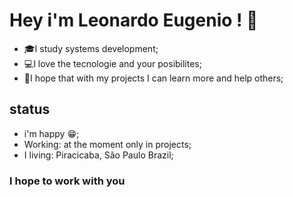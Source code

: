 # Hey i'm Leonardo Eugenio ! 👏

 - 🎓I study systems development;
- 💻I love the tecnologie and your posibilites;
- 🌠I hope that with my projects I can learn more and help others;

## status 

 - i'm happy 😁;
 - Working: at the moment only in projects;
 - I living: Piracicaba, São Paulo  Brazil;

### I hope to work with you
